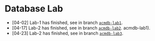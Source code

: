 # Database Lab

- [04-02] Lab-1 has finished, see in branch [`acmdb-lab1`](https://github.com/cla7aye15I4nd/DatabaseLab/tree/acmdb-lab1).
- [04-17] Lab-2 has finished, see in branch [`acmdb-lab2`](https://github.com/cla7aye15I4nd/DatabaseLab/tree/acmdb-lab2).
acmdb-lab1).
- [04-23] Lab-2 has finished, see in branch [`acmdb-lab3`](https://github.com/cla7aye15I4nd/DatabaseLab/tree/acmdb-lab3).